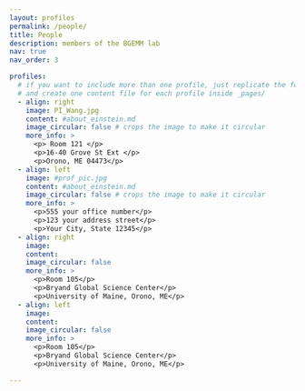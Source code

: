```yaml
---
layout: profiles
permalink: /people/
title: People
description: members of the BGEMM lab
nav: true
nav_order: 3

profiles:
  # if you want to include more than one profile, just replicate the following block
  # and create one content file for each profile inside _pages/
  - align: right
    image: PI_Wang.jpg
    content: #about_einstein.md
    image_circular: false # crops the image to make it circular
    more_info: >
      <p> Room 121 </p>
      <p>16-40 Grove St Ext </p>
      <p>Orono, ME 04473</p>
  - align: left
    image: #prof_pic.jpg
    content: #about_einstein.md
    image_circular: false # crops the image to make it circular
    more_info: >
      <p>555 your office number</p>
      <p>123 your address street</p>
      <p>Your City, State 12345</p>
  - align: right
    image:
    content:
    image_circular: false
    more_info: >
      <p>Room 105</p>
      <p>Bryand Global Science Center</p>
      <p>University of Maine, Orono, ME</p>
  - align: left
    image:
    content:
    image_circular: false
    more_info: >
      <p>Room 105</p>
      <p>Bryand Global Science Center</p>
      <p>University of Maine, Orono, ME</p>

---
```

